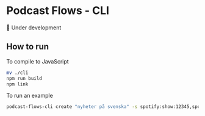 # Podcast Flows - CLI

:construction: Under development

## How to run

To compile to JavaScript

```sh
mv ./cli
npm run build
npm link
```

To run an example

```sh
podcast-flows-cli create "nyheter på svenska" -s spotify:show:12345,spotify:show:abcde -t dail
```
